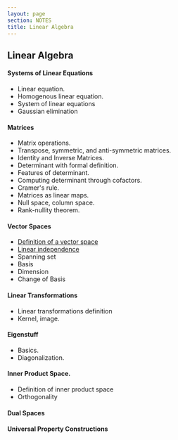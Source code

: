 ```yaml
---
layout: page
section: NOTES
title: Linear Algebra
---
```


## Linear Algebra
            
#### Systems of Linear Equations

* Linear equation.
* Homogenous linear equation.
* System of linear equations
* Gaussian elimination
        
#### Matrices
        
* Matrix operations.
* Transpose, symmetric, and anti-symmetric matrices.
* Identity and Inverse Matrices.
* Determinant with formal definition.
* Features of determinant.
* Computing determinant through cofactors.
* Cramer's rule.
* Matrices as linear maps.
* Null space, column space.
* Rank-nullity theorem.
        
#### Vector Spaces
        
* [Definition of a vector space](linear-algebra/vector-space.html)
* [Linear independence](linear-algebra/linear-independence.html)
* Spanning set
* Basis
* Dimension
* Change of Basis
        
#### Linear Transformations
        
* Linear transformations definition
* Kernel, image.
        
#### Eigenstuff
        
* Basics.
* Diagonalization.
        
#### Inner Product Space.
        
* Definition of inner product space
* Orthogonality
        
#### Dual Spaces

#### Universal Property Constructions
